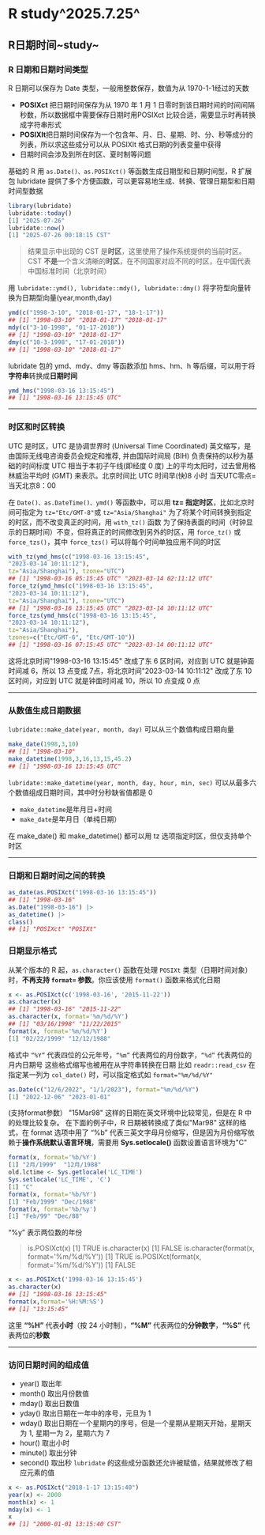 # R study^2025.7.25^
## R日期时间~study~
### R 日期和日期时间类型
R 日期可以保存为 Date 类型，一般用整数保存，数值为从 1970-1-1经过的天数

 - **POSIXct** 把日期时间保存为从 1970 年 1 月 1 日零时到该日期时间的时间间隔秒数，所以数据框中需要保存日期时用POSIXct 比较合适，需要显示时再转换成字符串形式
 -  **POSIXlt**把日期时间保存为一个包含年、月、日、星期、时、分、秒等成分的列表，所以求这些成分可以从 POSIXlt 格式日期的列表变量中获得
 - 日期时间会涉及到所在时区、夏时制等问题

基础的 R 用 `as.Date()、as.POSIXct()` 等函数生成日期型和日期时间型，R 扩展包 lubridate 提供了多个方便函数，可以更容易地生成、转换、管理日期型和日期时间型数据
```r
library(lubridate)
lubridate::today()
[1] "2025-07-26"
lubridate::now()
[1] "2025-07-26 00:18:15 CST"
```

> 结果显示中出现的 CST 是**时区**，这里使用了操作系统提供的当前时区。CST **不是**一个含义清晰的**时区**，在不同国家对应不同的时区，在中国代表中国标准时间（北京时间）

用 `lubridate::ymd(), lubridate::mdy(), lubridate::dmy()` 将字符型向量转换为日期型向量(year,month,day)
```r
ymd(c("1998-3-10", "2018-01-17", "18-1-17"))
## [1] "1998-03-10" "2018-01-17" "2018-01-17"
mdy(c("3-10-1998", "01-17-2018"))
## [1] "1998-03-10" "2018-01-17"
dmy(c("10-3-1998", "17-01-2018"))
## [1] "1998-03-10" "2018-01-17"
```
lubridate 包的 ymd、mdy、dmy 等函数添加 hms、hm、h 等后缀，可以用于将**字符串**转换成**日期时间**
```r
ymd_hms("1998-03-16 13:15:45")
## [1] "1998-03-16 13:15:45 UTC"
```
---
### 时区和时区转换
UTC 是时区，UTC 是协调世界时 (Universal Time Coordinated) 英文缩写，是由国际无线电咨询委员会规定和推荐, 并由国际时间局 (BIH) 负责保持的以秒为基础的时间标度
UTC 相当于本初子午线(即经度 0 度) 上的平均太阳时，过去曾用格林威治平均时 (GMT) 来表示。北京时间比 UTC 时间早(快)8 小时
当天UTC零点=当天北京8：00

在 `Date()、as.DateTime()、ymd()` 等函数中，可以用 **tz= 指定时区**，比如北京时间可指定为 `tz="Etc/GMT-8"`或 `tz="Asia/Shanghai"`
为了将某个时间转换到指定的时区，而不改变真正的时间，用 `with_tz()` 函数
为了保持表面的时间（时钟显示的日期时间）不变，但将真正的时间修改到另外的时区，用 `force_tz()` 或`force_tzs()`，其中 `force_tzs()` 可以将每个时间单独应用不同的时区
```r
with_tz(ymd_hms(c("1998-03-16 13:15:45",
"2023-03-14 10:11:12"),
tz="Asia/Shanghai"), tzone="UTC")
## [1] "1998-03-16 05:15:45 UTC" "2023-03-14 02:11:12 UTC"
force_tz(ymd_hms(c("1998-03-16 13:15:45",
"2023-03-14 10:11:12"),
tz="Asia/Shanghai"), tzone="UTC")
## [1] "1998-03-16 13:15:45 UTC" "2023-03-14 10:11:12 UTC"
force_tzs(ymd_hms(c("1998-03-16 13:15:45",
"2023-03-14 10:11:12"),
tz="Asia/Shanghai"),
tzones=c("Etc/GMT-6", "Etc/GMT-10"))
## [1] "1998-03-16 07:15:45 UTC" "2023-03-14 00:11:12 UTC"
```
这将北京时间"1998-03-16 13:15:45" 改成了东 6 区时间，对应到 UTC 就是钟面时间减 6，所以 13 点变成 7点，将北京时间"2023-03-14 10:11:12" 改成了东 10 区时间，对应到 UTC 就是钟面时间减 10，所以 10 点变成 0 点

---
### 从数值生成日期数据
`lubridate::make_date(year, month, day)` 可以从三个数值构成日期向量
```r
make_date(1998,3,10)
## [1] "1998-03-10"
make_datetime(1998,3,16,13,15,45.2)
## [1] "1998-03-16 13:15:45 UTC"
```
`lubridate::make_datetime(year, month, day, hour, min, sec)` 可以从最多六个数值组成日期时间，其中时分秒缺省值都是 0

 - `make_datetime`是年月日+时间
 - `make_date`是年月日（单纯日期）

在 make_date() 和 make_datetime() 都可以用 tz 选项指定时区，但仅支持单个时区

---
### 日期和日期时间之间的转换
```r
as_date(as.POSIXct("1998-03-16 13:15:45"))
## [1] "1998-03-16"
as.Date("1998-03-16") |>
as_datetime() |>
class()
## [1] "POSIXct" "POSIXt"
```
### 日期显示格式
从某个版本的 R 起，`as.character()` 函数在处理 `POSIXt` 类型（日期时间对象）时，**不再支持 `format=` 参数**。你应该使用 `format()` 函数来格式化日期
```r
x <- as.POSIXct(c('1998-03-16', '2015-11-22'))
as.character(x)
## [1] "1998-03-16" "2015-11-22"
as.character(x, format='%m/%d/%Y')
## [1] "03/16/1998" "11/22/2015"
format(x, format='%m/%d/%Y')
[1] "02/22/1999" "12/12/1988"
```
格式中 `“%Y”` 代表四位的公元年号，`“%m”` 代表两位的月份数字，`“%d”` 代表两位的月内日期号
这些格式缩写也被用在从字符串转换在日期
比如 `readr::read_csv` 在指定某一列为 `col_date()` 时，可以指定格式如 `format="%m/%d/%Y"`
```r
as.Date(c("12/6/2022", "1/1/2023"), format="%m/%d/%Y")
[1] "2022-12-06" "2023-01-01"
```
(支持format参数）
"15Mar98" 这样的日期在英文环境中比较常见，但是在 R 中的处理比较复杂。
在下面的例子中，R 日期被转换成了类似"Mar98" 这样的格式，在 format 选项中用了 “%b” 代表三英文字母月份缩写，但是因为月份缩写依赖于**操作系统默认语言环境**，需要用 **Sys.setlocale()** 函数设置语言环境为"C"
```r
format(x, format='%b/%Y')
[1] "2月/1999"  "12月/1988"
old.lctime <- Sys.getlocale('LC_TIME')
Sys.setlocale('LC_TIME', 'C')
[1] "C"
format(x, format='%b/%Y')
[1] "Feb/1999" "Dec/1988"
format(x, format='%b/%y')
[1] "Feb/99" "Dec/88"
```
“%y” 表示两位数的年份
> is.POSIXct(x)
> [1] TRUE 
> is.character(x)
> [1] FALSE 
> is.character(format(x, format='%m/%d/%Y'))
> [1] TRUE
> is.POSIXct(format(x, format='%m/%d/%Y'))
> [1] FALSE

```r
x <- as.POSIXct('1998-03-16 13:15:45')
as.character(x)
## [1] "1998-03-16 13:15:45"
format(x,format='%H:%M:%S')
## [1] "13:15:45"
```
这里 **“%H”** 代表**小时**（按 24 小时制），**“%M”** 代表两位的**分钟数字**，**“%S”** 代表两位的**秒数**

---
### 访问日期时间的组成值

 - year() 取出年
 - month() 取出月份数值
 - mday() 取出日数值
 - yday() 取出日期在一年中的序号，元旦为 1
 - wday() 取出日期在一个星期内的序号，但是一个星期从星期天开始，星期天为 1, 星期一为 2，星期六为 7
 - hour() 取出小时 
 - minute() 取出分钟
 - second() 取出秒
`lubridate` 的这些成分函数还允许被赋值，结果就修改了相应元素的值
```r
x <- as.POSIXct("2018-1-17 13:15:40")
year(x) <- 2000
month(x) <- 1
mday(x) <- 1
x
## [1] "2000-01-01 13:15:40 CST"
```

<!--stackedit_data:
eyJoaXN0b3J5IjpbMjAzNDk4OTIzXX0=
-->